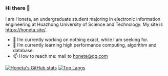 ### Hi there 👋

I am Honeta, an undergraduate student majoring in electronic information engineering at Huazhong University of Science and Technology. My site is https://honeta.site/.

- 🔭 I’m currently working on nothing exact, while I am seeking for.
- 🌱 I’m currently learning high performance computing, algorithm and database.
- 📫 How to reach me: mail to honeta@qq.com

[![Honeta's GitHub stats](https://github-readme-stats.vercel.app/api?username=Honeta&count_private=true)](https://github.com/anuraghazra/github-readme-stats)
[![Top Langs](https://github-readme-stats.vercel.app/api/top-langs/?username=Honeta&count_private=true&exclude_repo=honeta.site,husthxj.top&layout=compact)](https://github.com/anuraghazra/github-readme-stats)
